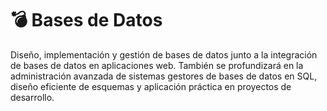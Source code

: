 # 💣 Bases de Datos

Diseño, implementación y gestión de bases de datos junto a la integración de bases de datos en aplicaciones web. También se profundizará en la administración avanzada de sistemas gestores de bases de datos en SQL, diseño eficiente de esquemas y aplicación práctica en proyectos de desarrollo.
